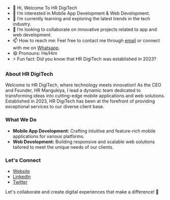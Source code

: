 - 👋 Hi, Welcome To HR DigiTech
- 👀 I’m interested in Mobile App Development & Web Development.
- 🌱 I’m currently learning and exploring the latest trends in the tech industry.
- 💞️ I’m looking to collaborate on innovative projects related to app and web development.
- 📫 How to reach me: Feel free to contact me through [email](mailto:your.hrdigitechpvtltd@google.com) or connect with me on [Whatsapp]().
- 😄 Pronouns: He/Him
- ⚡ Fun fact: Did you know that HR DigiTech was established in 2023?

### About HR DigiTech
Welcome to HR DigiTech, where technology meets innovation! As the CEO and Founder, HR Mangukiya, I lead a dynamic team dedicated to transforming ideas into cutting-edge mobile applications and web solutions. Established in 2023, HR DigiTech has been at the forefront of providing exceptional services to our diverse client base.

### What We Do
- **Mobile App Development:** Crafting intuitive and feature-rich mobile applications for various platforms.
- **Web Development:** Building responsive and scalable web solutions tailored to meet the unique needs of our clients.

### Let's Connect
- [Website](https://www.hrdigitech.com)
- [LinkedIn](https://www.linkedin.com/in/hrmangukiya)
- [Twitter](https://twitter.com/HRDigiTech)

Let's collaborate and create digital experiences that make a difference! 🚀
